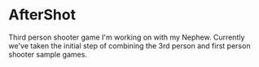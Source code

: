 # AfterShot
Third person shooter game I'm working on with my Nephew. Currently we've taken the initial step of combining the 3rd person
and first person shooter sample games.